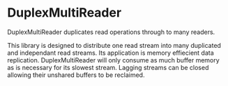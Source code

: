 # DuplexMultiReader

DuplexMultiReader duplicates read operations through to many readers.

This library is designed to distribute one read stream into many duplicated and independant read streams.  Its application is memory effiecient data replication.  DuplexMultiReader will only consume as much buffer memory as is necessary for its slowest stream.  Lagging streams can be closed allowing their unshared buffers to be reclaimed.


